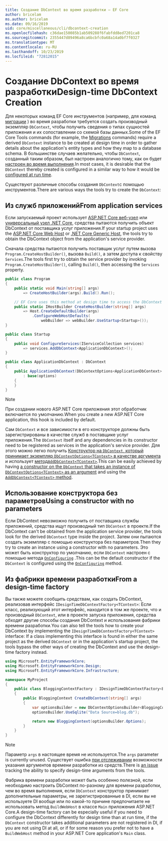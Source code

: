 ```yaml
---
title: Создание DbContext во время разработки — EF Core
author: bricelam
ms.author: bricelam
ms.date: 09/16/2019
uid: core/miscellaneous/cli/dbcontext-creation
ms.openlocfilehash: c36dae150085b1ab509288f6fabfdd8ed7201ca8
ms.sourcegitcommit: 2355447d89496a8ca6bcbfc0a68a14a0bf7f0327
ms.translationtype: MT
ms.contentlocale: ru-RU
ms.lasthandoff: 10/23/2019
ms.locfileid: "72812015"
---
```

# <a name="design-time-dbcontext-creation"></a><span data-ttu-id="2aa90-102">Создание DbContext во время разработки</span><span class="sxs-lookup"><span data-stu-id="2aa90-102">Design-time DbContext Creation</span></span>

<span data-ttu-id="2aa90-103">Для некоторых команд EF Core инструментов (например, для команд [миграции][1] ) во время разработки требуется создать производный экземпляр `DbContext`, чтобы получить сведения о типах сущностей приложения и их сопоставлении со схемой базы данных.</span><span class="sxs-lookup"><span data-stu-id="2aa90-103">Some of the EF Core Tools commands (for example, the [Migrations][1] commands) require a derived `DbContext` instance to be created at design time in order to gather details about the application's entity types and how they map to a database schema.</span></span> <span data-ttu-id="2aa90-104">В большинстве случаев желательно, чтобы `DbContext`, созданный таким образом, был настроен аналогично тому, как он будет [настроен во время выполнения][2].</span><span class="sxs-lookup"><span data-stu-id="2aa90-104">In most cases, it is desirable that the `DbContext` thereby created is configured in a similar way to how it would be [configured at run time][2].</span></span>

<span data-ttu-id="2aa90-105">Существуют различные способы создания `DbContext`с помощью инструментов.</span><span class="sxs-lookup"><span data-stu-id="2aa90-105">There are various ways the tools try to create the `DbContext`:</span></span>

## <a name="from-application-services"></a><span data-ttu-id="2aa90-106">Из служб приложений</span><span class="sxs-lookup"><span data-stu-id="2aa90-106">From application services</span></span>

<span data-ttu-id="2aa90-107">Если запускаемый проект использует [ASP.NET Core веб-узел][3] или [универсальный узел .NET Core][4], средства пытаются получить объект DbContext от поставщика услуг приложения.</span><span class="sxs-lookup"><span data-stu-id="2aa90-107">If your startup project uses the [ASP.NET Core Web Host][3] or [.NET Core Generic Host][4], the tools try to obtain the DbContext object from the application's service provider.</span></span>

<span data-ttu-id="2aa90-108">Сначала средства пытаются получить поставщик услуг путем вызова `Program.CreateHostBuilder()`, вызова `Build()`, а затем доступа к свойству `Services`.</span><span class="sxs-lookup"><span data-stu-id="2aa90-108">The tools first try to obtain the service provider by invoking `Program.CreateHostBuilder()`, calling `Build()`, then accessing the `Services` property.</span></span>

``` csharp
public class Program
{
    public static void Main(string[] args)
        => CreateHostBuilder(args).Build().Run();

    // EF Core uses this method at design time to access the DbContext
    public static IHostBuilder CreateHostBuilder(string[] args)
        => Host.CreateDefaultBuilder(args)
            .ConfigureWebHostDefaults(
                webBuilder => webBuilder.UseStartup<Startup>());
}

public class Startup
{
    public void ConfigureServices(IServiceCollection services)
        => services.AddDbContext<ApplicationDbContext>();
}

public class ApplicationDbContext : DbContext
{
    public ApplicationDbContext(DbContextOptions<ApplicationDbContext> options)
        : base(options)
    {
    }
}
```

> [!NOTE]
> <span data-ttu-id="2aa90-109">При создании нового ASP.NET Core приложения этот обработчик включается по умолчанию.</span><span class="sxs-lookup"><span data-stu-id="2aa90-109">When you create a new ASP.NET Core application, this hook is included by default.</span></span>

<span data-ttu-id="2aa90-110">Сам `DbContext` и все зависимости в его конструкторе должны быть зарегистрированы в качестве служб в поставщике услуг приложения.</span><span class="sxs-lookup"><span data-stu-id="2aa90-110">The `DbContext` itself and any dependencies in its constructor need to be registered as services in the application's service provider.</span></span> <span data-ttu-id="2aa90-111">Для этого можно легко получить [Конструктор на `DbContext`, который принимает экземпляр `DbContextOptions<TContext>` в качестве аргумента][5] и использует [метод`AddDbContext<TContext>`][6].</span><span class="sxs-lookup"><span data-stu-id="2aa90-111">This can be easily achieved by having [a constructor on the `DbContext` that takes an instance of `DbContextOptions<TContext>` as an argument][5] and using the [`AddDbContext<TContext>` method][6].</span></span>

## <a name="using-a-constructor-with-no-parameters"></a><span data-ttu-id="2aa90-112">Использование конструктора без параметров</span><span class="sxs-lookup"><span data-stu-id="2aa90-112">Using a constructor with no parameters</span></span>

<span data-ttu-id="2aa90-113">Если DbContext невозможно получить от поставщика службы приложений, средства ищут производный тип `DbContext` в проекте.</span><span class="sxs-lookup"><span data-stu-id="2aa90-113">If the DbContext can't be obtained from the application service provider, the tools look for the derived `DbContext` type inside the project.</span></span> <span data-ttu-id="2aa90-114">Затем они пытаются создать экземпляр с помощью конструктора без параметров.</span><span class="sxs-lookup"><span data-stu-id="2aa90-114">Then they try to create an instance using a constructor with no parameters.</span></span> <span data-ttu-id="2aa90-115">Это может быть конструктор по умолчанию, если `DbContext` настроен с помощью метода [`OnConfiguring`][7] .</span><span class="sxs-lookup"><span data-stu-id="2aa90-115">This can be the default constructor if the `DbContext` is configured using the [`OnConfiguring`][7] method.</span></span>

## <a name="from-a-design-time-factory"></a><span data-ttu-id="2aa90-116">Из фабрики времени разработки</span><span class="sxs-lookup"><span data-stu-id="2aa90-116">From a design-time factory</span></span>

<span data-ttu-id="2aa90-117">Вы также можете сообщить средствам, как создать DbContext, реализовав интерфейс `IDesignTimeDbContextFactory<TContext>`: Если класс, реализующий этот интерфейс, находится в том же проекте, что и производный `DbContext`, или в проекте запуска приложения, средства обходят другие способы создания DbContext и использования фабрики времени разработки.</span><span class="sxs-lookup"><span data-stu-id="2aa90-117">You can also tell the tools how to create your DbContext by implementing the `IDesignTimeDbContextFactory<TContext>` interface: If a class implementing this interface is found in either the same project as the derived `DbContext` or in the application's startup project, the tools bypass the other ways of creating the DbContext and use the design-time factory instead.</span></span>

``` csharp
using Microsoft.EntityFrameworkCore;
using Microsoft.EntityFrameworkCore.Design;
using Microsoft.EntityFrameworkCore.Infrastructure;

namespace MyProject
{
    public class BloggingContextFactory : IDesignTimeDbContextFactory<BloggingContext>
    {
        public BloggingContext CreateDbContext(string[] args)
        {
            var optionsBuilder = new DbContextOptionsBuilder<BloggingContext>();
            optionsBuilder.UseSqlite("Data Source=blog.db");

            return new BloggingContext(optionsBuilder.Options);
        }
    }
}
```

> [!NOTE]
> <span data-ttu-id="2aa90-118">Параметр `args` в настоящее время не используется.</span><span class="sxs-lookup"><span data-stu-id="2aa90-118">The `args` parameter is currently unused.</span></span> <span data-ttu-id="2aa90-119">Существует ошибка [при отслеживании][8] возможности указания аргументов времени разработки из средств.</span><span class="sxs-lookup"><span data-stu-id="2aa90-119">There is [an issue][8] tracking the ability to specify design-time arguments from the tools.</span></span>

<span data-ttu-id="2aa90-120">Фабрика времени разработки может быть особенно полезной, если необходимо настроить DbContext по-разному для времени разработки, чем во время выполнения, если `DbContext` конструктор принимает дополнительные параметры, не зарегистрированные в DI, если вы не используете DI вообще или по какой-то причине предпочитаете не использовать метод `BuildWebHost` в классе `Main` приложения ASP.NET Core.</span><span class="sxs-lookup"><span data-stu-id="2aa90-120">A design-time factory can be especially useful if you need to configure the DbContext differently for design time than at run time, if the `DbContext` constructor takes additional parameters are not registered in DI, if you are not using DI at all, or if for some reason you prefer not to have a `BuildWebHost` method in your ASP.NET Core application's `Main` class.</span></span>

  [1]: xref:core/managing-schemas/migrations/index
  [2]: xref:core/miscellaneous/configuring-dbcontext
  [3]: /aspnet/core/fundamentals/host/web-host
  [4]: /aspnet/core/fundamentals/host/generic-host
  [5]: xref:core/miscellaneous/configuring-dbcontext#constructor-argument
  [6]: xref:core/miscellaneous/configuring-dbcontext#using-dbcontext-with-dependency-injection
  [7]: xref:core/miscellaneous/configuring-dbcontext#onconfiguring
  [8]: https://github.com/aspnet/EntityFrameworkCore/issues/8332
